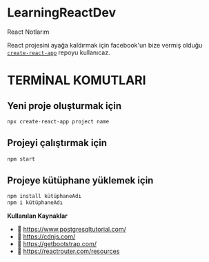 # LearningReactDev
React Notlarım

React projesini ayağa kaldırmak için facebook'un bize vermiş olduğu [`create-react-app`](https://github.com/facebook/create-react-app) repoyu kullanıcaz.

# TERMİNAL KOMUTLARI

## Yeni proje oluşturmak için

```sh
npx create-react-app project name
```

## Projeyi çalıştırmak için

```sh
npm start
```

## Projeye kütüphane yüklemek için

```sh
npm install kütüphaneAdı
npm i kütüphaneAdı
```




**Kullanılan Kaynaklar** 
- 🌱 https://www.postgresqltutorial.com/
- 🌱 https://cdnjs.com/
- 🌱 https://getbootstrap.com/
- 🌱 https://reactrouter.com/resources
